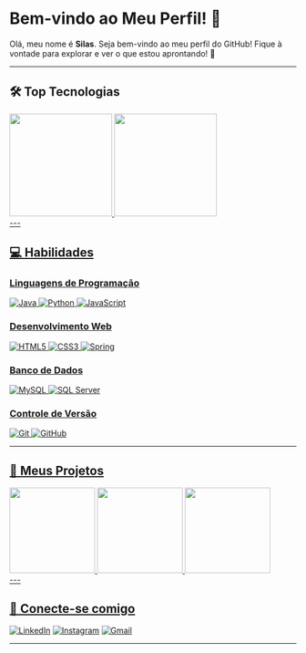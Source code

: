 # Bem-vindo ao Meu Perfil! 👋

Olá, meu nome é **Silas**. Seja bem-vindo ao meu perfil do GitHub! Fique à vontade para explorar e ver o que estou aprontando! 🚀

---

## 🛠️ Top Tecnologias
<div>
  <a href="https://www.linkedin.com/in/silas-sefas-7a7757308">
  <img height="180em" src ="https://github-readme-stats-git-masterrstaa-rickstaa.vercel.app/api/top-langs/?username=silassefas1&bg_color=1A202C&border_color=30A3DC&title_color=ED64A6&text_color=FFFFFF&langs_count=10">
 <img height="180em" src ="https://github-readme-stats.vercel.app/api?username=silassefas1&theme=transparent&bg_color=1A202C&border_color=30A3DC&show_icons=true&icon_color=30A3DC&title_color=ED64A6&text_color=FFFFFF">
 
</div>
---

## 💻 Habilidades

### Linguagens de Programação
![Java](https://img.shields.io/badge/java-%23ED8B00.svg?style=for-the-badge&logo=openjdk&logoColor=white)
![Python](https://img.shields.io/badge/python-3670A0?style=for-the-badge&logo=python&logoColor=ffdd54)
![JavaScript](https://img.shields.io/badge/JavaScript-F7DF1E?style=for-the-badge&logo=javascript&logoColor=black)

### Desenvolvimento Web
![HTML5](https://img.shields.io/badge/HTML5-E34F26?style=for-the-badge&logo=html5&logoColor=white)
![CSS3](https://img.shields.io/badge/CSS3-1572B6?style=for-the-badge&logo=css3&logoColor=white)
![Spring](https://img.shields.io/badge/Spring-6DB33F?style=for-the-badge&logo=spring&logoColor=white)

### Banco de Dados
![MySQL](https://img.shields.io/badge/MySQL-00000F?style=for-the-badge&logo=mysql&logoColor=white)
![SQL Server](https://img.shields.io/badge/SQL%20Server-003B2D?style=for-the-badge&logo=microsoft-sql-server&logoColor=white)

### Controle de Versão
![Git](https://img.shields.io/badge/GIT-E44C30?style=for-the-badge&logo=git&logoColor=white)
![GitHub](https://img.shields.io/badge/GitHub-181717?style=for-the-badge&logo=github&logoColor=white)

---

## 📁 Meus Projetos

<div>
  <a href="https://www.linkedin.com/in/silas-sefas-7a7757308">
  <img height="150em" src ="https://github-readme-stats.vercel.app/api/pin/?username=silassefas1&repo=Chess-system-java&bg_color=1A202C&border_color=30A3DC&show_icons=true&icon_color=30A3DC&title_color=ED64A6&text_color=FFF">
 <img height="150em" src ="https://github-readme-stats.vercel.app/api/pin/?username=silassefas1&repo=Work-Shop-Project&bg_color=1A202C&border_color=30A3DC&show_icons=true&icon_color=30A3DC&title_color=ED64A6&text_color=FFF">
  <img height="150em" src ="https://github-readme-stats.vercel.app/api/pin/?username=silassefas1&repo=Estudos&bg_color=1A202C&border_color=30A3DC&show_icons=true&icon_color=30A3DC&title_color=ED64A6&text_color=FFF">
 
</div>
---

## 🤝 Conecte-se comigo

[![LinkedIn](https://img.shields.io/badge/LinkedIn-0077B5?style=for-the-badge&logo=linkedin&logoColor=white)](https://www.linkedin.com/in/silas-sefas-7a7757308/)
[![Instagram](https://img.shields.io/badge/-Instagram-%23E4405F?style=for-the-badge&logo=instagram&logoColor=white)](https://www.instagram.com/silassefas1)
[![Gmail](https://img.shields.io/badge/Gmail-333333?style=for-the-badge&logo=gmail&logoColor=red)](mailto:silassefas23@gmail.com)

---

